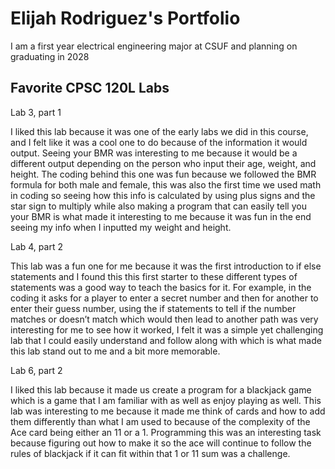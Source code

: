 
# Elijah Rodriguez's Portfolio

I am a first year electrical engineering major at CSUF and planning on graduating in 2028

## Favorite CPSC 120L Labs

Lab 3, part 1 

I liked this lab because it was one of the early labs we did in this course, and I felt like it was a cool one to do because of the information it would output. Seeing your BMR was interesting to me because it would be a different output depending on the person who input their age, weight, and height. The coding behind this one was fun because we followed the BMR formula for both male and female, this was also the first time we used math in coding so seeing how this info is calculated  by using plus signs and the star sign to multiply while also making a program that can easily tell you your BMR is what made it interesting to me because it was fun in the end seeing my info when I inputted my weight and height. 

 

Lab 4, part 2 

This lab was a fun one for me because it was the first introduction to if else statements and I found this this first starter to these different types of statements was a good way to teach the basics for it. For example, in the coding it asks for a player to enter a secret number and then for another to enter their guess number, using the if statements to tell if the number matches or doesn’t match which would then lead to another path was very interesting for me to see how it worked, I felt it was a simple yet challenging lab that I could easily understand and follow along with which is what made this lab stand out to me and a bit more memorable. 

 

Lab 6, part 2 

I liked this lab because it made us create a program for a blackjack game which is a game that I am familiar with as well as enjoy playing as well. This lab was interesting to me because it made me think of cards and how to add them differently than what I am used to because of the complexity of the Ace card being either an 11 or a 1. Programming this was an interesting task because figuring out how to make it so the ace will continue to follow the rules of blackjack if it can fit within that 1 or 11 sum was a challenge. 